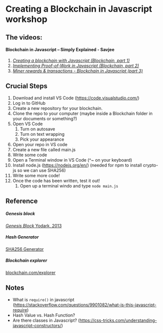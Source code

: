 # Creating a Blockchain in Javascript workshop

## The videos:
#### Blockchain in Javascript – Simply Explained - Savjee
1. <a href="https://www.youtube.com/watch?v=zVqczFZr124" target="blank"> _Creating a blockchain with Javascript (Blockchain, part 1)_</a> 
1. <a href="https://www.youtube.com/watch?v=HneatE69814" target="blank"> _Implementing Proof-of-Work in Javascript (Blockchain, part 2)_</a>
1. <a href="https://www.youtube.com/watch?v=fRV6cGXVQ4I" target="blank"> _Miner rewards & transactions - Blockchain in Javascript (part 3)_</a>

## Crucial Steps
1. Download and install VS Code (<a href="https://code.visualstudio.com/" target="blank">https://code.visualstudio.com/</a>)
1. Log in to GitHub
1. Create a new repository for your blockchain.
1. Clone the repo to your computer (maybe inside a Blockchain folder in your documents or something?)
1. Open VS Code
    1. Turn on autosave
    1. Turn on text wrapping
    1. Pick your appearance
1. Open your repo in VS code
1. Create a new file called main.js
1. Write some code
1. Open a Terminal window in VS Code (^~ on your keyboard)
1. Install node.js (<a href="https://nodejs.org/en/" target="blank">https://nodejs.org/en/</a>) (needed for npm to install crypto-js so we can use SHA256)
1. Write some more code!
1. Once the code has been written, test it out!
    1. Open up a terminal windo and type ` node main.js `


## Reference

##### Genesis block
<a href="https://www.furtherfield.org/wp-content/uploads/2014/10/0150-yodark-genesis-block.jpg" target="blank">_Genesis Block_ Yodark, 2013</a>

##### Hash Generator
<a href="https://passwordsgenerator.net/sha256-hash-generator/" target="blank">SHA256 Generator</a>

##### Blockchain explorer
<a href="https://www.blockchain.com/explorer" target="blank">blockchain.com/explorer</a>



## Notes
* What is `require()` in javascript (<a href="https://stackoverflow.com/questions/9901082/what-is-this-javascript-require" target="blank">https://stackoverflow.com/questions/9901082/what-is-this-javascript-require</a>)
* Hash Value vs. Hash Function?
* Are there classes in Javascript? (<a href="https://css-tricks.com/understanding-javascript-constructors/" target="blank">https://css-tricks.com/understanding-javascript-constructors/</a>)
